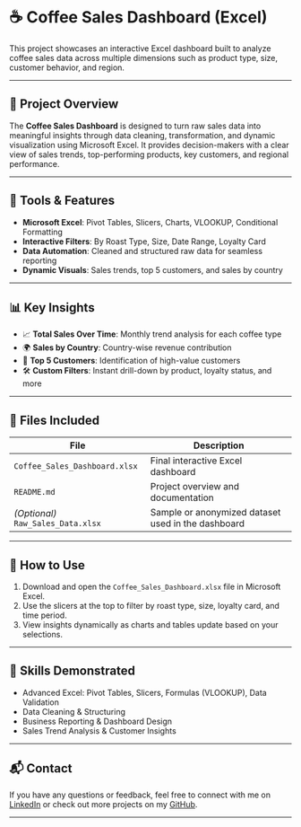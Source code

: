 # ☕ Coffee Sales Dashboard (Excel)

This project showcases an interactive Excel dashboard built to analyze coffee sales data across multiple dimensions such as product type, size, customer behavior, and region.

---

## 📌 Project Overview

The **Coffee Sales Dashboard** is designed to turn raw sales data into meaningful insights through data cleaning, transformation, and dynamic visualization using Microsoft Excel. It provides decision-makers with a clear view of sales trends, top-performing products, key customers, and regional performance.

---

## 🔧 Tools & Features

- **Microsoft Excel**: Pivot Tables, Slicers, Charts, VLOOKUP, Conditional Formatting
- **Interactive Filters**: By Roast Type, Size, Date Range, Loyalty Card
- **Data Automation**: Cleaned and structured raw data for seamless reporting
- **Dynamic Visuals**: Sales trends, top 5 customers, and sales by country

---

## 📊 Key Insights

- 📈 **Total Sales Over Time**: Monthly trend analysis for each coffee type  
- 🌍 **Sales by Country**: Country-wise revenue contribution  
- 👥 **Top 5 Customers**: Identification of high-value customers  
- 🛠️ **Custom Filters**: Instant drill-down by product, loyalty status, and more

---

## 📁 Files Included

| File | Description |
|------|-------------|
| `Coffee_Sales_Dashboard.xlsx` | Final interactive Excel dashboard |
| `README.md` | Project overview and documentation |
| *(Optional)* `Raw_Sales_Data.xlsx` | Sample or anonymized dataset used in the dashboard |

---

## 🚀 How to Use

1. Download and open the `Coffee_Sales_Dashboard.xlsx` file in Microsoft Excel.
2. Use the slicers at the top to filter by roast type, size, loyalty card, and time period.
3. View insights dynamically as charts and tables update based on your selections.

---

## 🎯 Skills Demonstrated

- Advanced Excel: Pivot Tables, Slicers, Formulas (VLOOKUP), Data Validation
- Data Cleaning & Structuring
- Business Reporting & Dashboard Design
- Sales Trend Analysis & Customer Insights

---

## 📬 Contact

If you have any questions or feedback, feel free to connect with me on [LinkedIn](https://www.linkedin.com/in/jemisha-kothari-650202301/) or check out more projects on my [GitHub](https://github.com/jemisha29).

---
